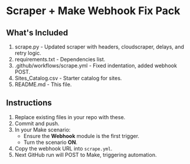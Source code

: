 # Scraper + Make Webhook Fix Pack

## What's Included
1. scrape.py - Updated scraper with headers, cloudscraper, delays, and retry logic.
2. requirements.txt - Dependencies list.
3. .github/workflows/scrape.yml - Fixed indentation, added webhook POST.
4. Sites_Catalog.csv - Starter catalog for sites.
5. README.md - This file.

## Instructions
1. Replace existing files in your repo with these.
2. Commit and push.
3. In your Make scenario:
   - Ensure the **Webhook** module is the first trigger.
   - Turn the scenario **ON**.
4. Copy the webhook URL into `scrape.yml`.
5. Next GitHub run will POST to Make, triggering automation.

